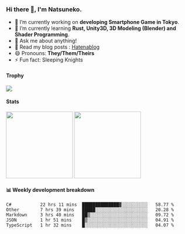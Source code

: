 ### Hi there 👋, I'm Natsuneko.

<!--
**mika-f/mika-f** is a ✨ _special_ ✨ repository because its `README.md` (this file) appears on your GitHub profile.

Here are some ideas to get you started:

- 🔭 I’m currently working on ...
- 🌱 I’m currently learning ...
- 👯 I’m looking to collaborate on ...
- 🤔 I’m looking for help with ...
- 💬 Ask me about ...
- 📫 How to reach me: ...
- 😄 Pronouns: ...
- ⚡ Fun fact: ...
-->

- 🔭 I’m currently working on **developing Smartphone Game in Tokyo**.
- 🌱 I’m currently learning **Rust, Unity3D, 3D Modeling (Blender) and Shader Programming**.
- 💬 Ask me about anything!
- 📝 Read my blog posts : [Hatenablog](https://mikazuki.hatenablog.jp/)
- 😄 Pronouns: **They/Them/Theirs**
- ⚡ Fun fact: Sleeping Knights

#### Trophy

<img src="https://github-profile-trophy.vercel.app/?username=mika-f&no-frame=true&row=1&column=6" />

#### Stats

<p>
  <img src="https://github-readme-stats.vercel.app/api?username=mika-f" height="182" />
  <img src="https://github-readme-stats.vercel.app/api/top-langs/?username=mika-f&layout=compact" height="182" />
</p>


#### 📊 Weekly development breakdown

<!--START_SECTION:waka-->
```text
C#           22 hrs 11 mins  ██████████████▓░░░░░░░░░░   58.77 % 
Other        7 hrs 39 mins   █████░░░░░░░░░░░░░░░░░░░░   20.28 % 
Markdown     3 hrs 40 mins   ██▒░░░░░░░░░░░░░░░░░░░░░░   09.72 % 
JSON         1 hr 51 mins    █▒░░░░░░░░░░░░░░░░░░░░░░░   04.91 % 
TypeScript   1 hr 32 mins    █░░░░░░░░░░░░░░░░░░░░░░░░   04.07 % 
```
<!--END_SECTION:waka-->
